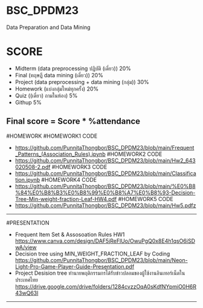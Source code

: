 # BSC_DPDM23
Data Preparation and Data Mining
# SCORE
- Midterm (data preprocessing ปฏิบัติ (เดี่ยว)) 20%
- Final (ทฤษฎี data mining (เดี่ยว)) 20%
- Project (data preprocessing + data mining (กลุ่ม)) 30%
- Homework (แบ่งกลุ่มใหม่ทุกครั้ง) 20%
- Quiz ((เดี่ยว) ถามในห้อง) 5%
- Githup 5%
  
Final score = Score * %attendance
-------------------------------------------------------------------
#HOMEWORK
#HOMEWORK1 CODE
- https://github.com/PunnitaThongbor/BSC_DPDM23/blob/main/Frequent_Patterns_(Association_Rules).ipynb
#HOMEWORK2 CODE
- https://github.com/PunnitaThongbor/BSC_DPDM23/blob/main/Hw2_643020508-2.pdf
#HOMEWORK3 CODE
- https://github.com/PunnitaThongbor/BSC_DPDM23/blob/main/Classification.ipynb
#HOMEWORK4 CODE
- https://github.com/PunnitaThongbor/BSC_DPDM23/blob/main/%E0%B8%84%E0%B8%B3%E0%B8%99%E0%B8%A7%E0%B8%93-Decision-Tree-Min-weight-fraction-Leaf-HW4.pdf
#HOMEWORK5 CODE
- https://github.com/PunnitaThongbor/BSC_DPDM23/blob/main/Hw5.pdfz
-------------------------------------------------------------------
#PRESENTATION
- Frequent Item Set & Assosoation Rules HW1
https://www.canva.com/design/DAF5jReFlUo/OwuPgQ0x8E4h1qsO6iSDwA/view
- Decision tree using MIN_WEIGHT_FRACTION_LEAF by Coding
https://github.com/PunnitaThongbor/BSC_DPDM23/blob/main/Neon-Light-Pro-Game-Player-Guide-Presentation.pdf
- Project Desision tree ทำนายพฤติกรรมกรได้รับข่าวปลอมของผู้ใช้งานอินเทอร์เน็ตในประเทศไทย
https://drive.google.com/drive/folders/1284cvzzOqA0sKdfNYpmiO0H6R43wQ63l
-------------------------------------------------------------------


